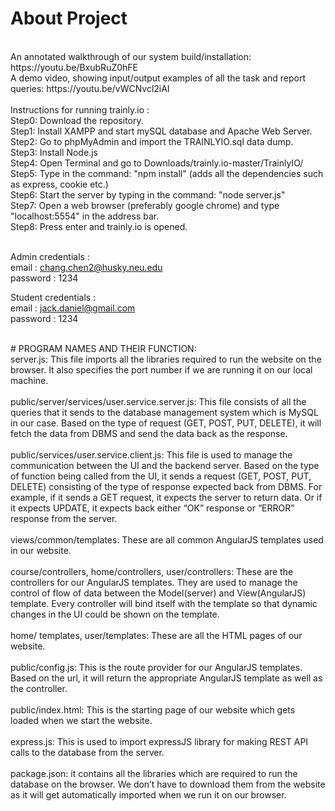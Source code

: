 # About Project
<br />
An annotated walkthrough of our system build/installation: https://youtu.be/BxubRuZ0hFE <br/>
A demo video, showing input/output examples of all the task and report queries: https://youtu.be/vWCNvcl2iAI <br/>
<br />
Instructions for running trainly.io : <br />
Step0: Download the repository. <br />
Step1: Install XAMPP and start mySQL database and Apache Web Server. <br />
Step2: Go to phpMyAdmin and import the TRAINLYIO.sql data dump. <br />
Step3: Install Node.js <br />
Step4: Open Terminal and go to Downloads/trainly.io-master/TrainlyIO/ <br />
Step5: Type in the command: "npm install" (adds all the dependencies such as express, cookie etc.) <br />
Step6: Start the server by typing in the command: "node server.js" <br />
Step7: Open a web browser (preferably google chrome) and type "localhost:5554" in the address bar. <br />
Step8: Press enter and trainly.io is opened. <br /><br/>

Admin credentials : <br/>
email : chang.chen2@husky.neu.edu <br/>
password : 1234 <br/>

Student credentials : <br/>
email : jack.daniel@gmail.com <br/>
password : 1234 <br/>


<br />
# PROGRAM NAMES AND THEIR FUNCTION: <br />
server.js: This file imports all the libraries required to run the website on the browser. It also specifies the port number if we are running it on our local machine. <br />
<br />
public/server/services/user.service.server.js: This file consists of all the queries that it sends to the database management system which is MySQL in our case. Based on the type of request (GET, POST, PUT, DELETE), it will fetch the data from DBMS and send the data back as the response.<br />
<br />
public/services/user.service.client.js: This file is used to manage the communication between the UI and the backend server. Based on the type of function being called from the UI, it sends a request (GET, POST, PUT, DELETE) consisting of the type of response expected back from DBMS. For example, if it sends a GET request, it expects the server to return data. Or if it expects UPDATE, it expects back either “OK” response or “ERROR” response from the server.<br />
<br />
views/common/templates: These are all common AngularJS templates used in our website.<br />
<br />
course/controllers, home/controllers, user/controllers: These are the controllers for our AngularJS templates. They are used to manage the control of flow of data between the Model(server) and View(AngularJS) template. Every controller will bind itself with the template so that dynamic changes in the UI could be shown on the template.<br />
<br />
home/ templates, user/templates: These are all the HTML pages of our website.<br />
<br />
public/config.js: This is the route provider for our AngularJS templates. Based on the url, it will return the appropriate AngularJS template as well as the controller.<br />
<br />
public/index.html: This is the starting page of our website which gets loaded when we start the website.<br />
<br />
express.js: This is used to import expressJS library for making REST API calls to the database from the server.<br />
<br />
package.json: it contains all the libraries which are required to run the database on the browser. We don’t have to download them from the website as it will get automatically imported when we run it on our browser. <br />

